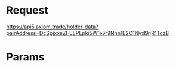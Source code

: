 # Request
https://api5.axiom.trade/holder-data?pairAddress=DcSpjxxeZHJLPLpki5W1x7r9Nnn1E2C1Nyd9rjR1TczB

# Params